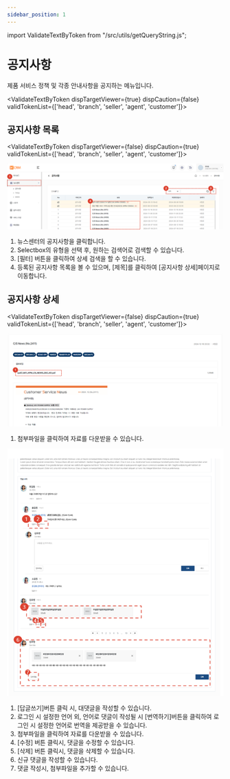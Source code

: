 ```yaml
---
sidebar_position: 1
---
```


import ValidateTextByToken from "/src/utils/getQueryString.js";

# 공지사항

제품 서비스 정책 및 각종 안내사항을 공지하는 메뉴입니다.

<ValidateTextByToken dispTargetViewer={true} dispCaution={false} validTokenList={['head', 'branch', 'seller', 'agent', 'customer']}></ValidateTextByToken>

## 공지사항 목록

<ValidateTextByToken dispTargetViewer={false} dispCaution={true} validTokenList={['head', 'branch', 'seller', 'agent', 'customer']}>

![001](./img/001.png)

1. 뉴스센터의 공지사항을 클릭합니다. 
1. Selectbox의 유형을 선택 후, 원하는 검색어로 검색할 수 있습니다.
1. [필터] 버튼을 클릭하여 상세 검색을 할 수 있습니다. 
1. 등록된 공지사항 목록을 볼 수 있으며, [제목]를 클릭하여 [공지사항 상세]페이지로 이동합니다.

</ValidateTextByToken>

## 공지사항 상세

<ValidateTextByToken dispTargetViewer={false} dispCaution={true} validTokenList={['head', 'branch', 'seller', 'agent', 'customer']}>

![002](./img/002.png)

1. 첨부파일을 클릭하여 자료를 다운받을 수 있습니다.

![003](./img/003.png)

1. [답글쓰기]버튼 클릭 시, 대댓글을 작성할 수 있습니다. 
1. 로그인 시 설정한 언어 외, 언어로 댓글이 작성될 시 [번역하기]버튼을 클릭하여 로그인 시 설정한 언어로 번역을 제공받을 수 있습니다.
1. 첨부파일을 클릭하여 자료를 다운받을 수 있습니다.
1. [수정] 버튼 클릭시, 댓글을 수정할 수 있습니다.
1. [삭제] 버튼 클릭시, 댓글을 삭제할 수 있습니다.
1. 신규 댓글을 작성할 수 있습니다.
1. 댓글 작성시, 첨부파일을 추가할 수 있습니다.

</ValidateTextByToken>
